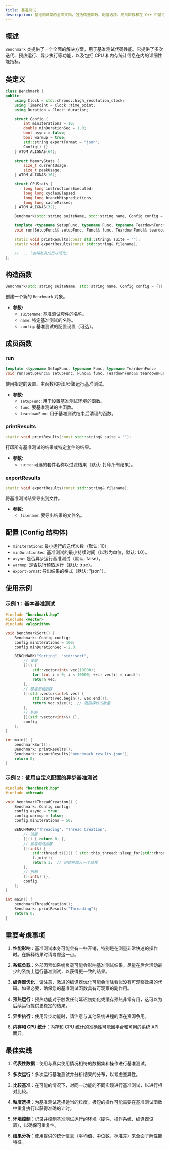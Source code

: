 ```yaml
---
title: 基准测试
description: 基准测试类的全面文档，包括构造函数、配置选项、成员函数和在 C++ 中基准测试代码性能的使用示例。
---
```


## 概述

`Benchmark` 类提供了一个全面的解决方案，用于基准测试代码性能。它提供了多次迭代、预热运行、异步执行等功能，以及包括 CPU 和内存统计信息在内的详细性能指标。

## 类定义

```cpp
class Benchmark {
public:
    using Clock = std::chrono::high_resolution_clock;
    using TimePoint = Clock::time_point;
    using Duration = Clock::duration;

    struct Config {
        int minIterations = 10;
        double minDurationSec = 1.0;
        bool async = false;
        bool warmup = true;
        std::string exportFormat = "json";
        Config() {}
    } ATOM_ALIGNAS(64);

    struct MemoryStats {
        size_t currentUsage;
        size_t peakUsage;
    } ATOM_ALIGNAS(16);

    struct CPUStats {
        long long instructionsExecuted;
        long long cyclesElapsed;
        long long branchMispredictions;
        long long cacheMisses;
    } ATOM_ALIGNAS(32);

    Benchmark(std::string suiteName, std::string name, Config config = {});

    template <typename SetupFunc, typename Func, typename TeardownFunc>
    void run(SetupFunc&& setupFunc, Func&& func, TeardownFunc&& teardownFunc);

    static void printResults(const std::string& suite = "");
    static void exportResults(const std::string& filename);

    // ... (省略私有成员以简化)
};
```

## 构造函数

```cpp
Benchmark(std::string suiteName, std::string name, Config config = {});
```

创建一个新的 `Benchmark` 对象。

- **参数:**
  - `suiteName`: 基准测试套件的名称。
  - `name`: 特定基准测试的名称。
  - `config`: 基准测试的配置设置（可选）。

## 成员函数

### run

```cpp
template <typename SetupFunc, typename Func, typename TeardownFunc>
void run(SetupFunc&& setupFunc, Func&& func, TeardownFunc&& teardownFunc);
```

使用指定的设置、主函数和拆卸步骤运行基准测试。

- **参数:**
  - `setupFunc`: 用于设置基准测试环境的函数。
  - `func`: 要基准测试的主函数。
  - `teardownFunc`: 用于基准测试结束后清理的函数。

### printResults

```cpp
static void printResults(const std::string& suite = "");
```

打印所有基准测试的结果或特定套件的结果。

- **参数:**
  - `suite`: 可选的套件名称以过滤结果（默认: 打印所有结果）。

### exportResults

```cpp
static void exportResults(const std::string& filename);
```

将基准测试结果导出到文件。

- **参数:**
  - `filename`: 要导出结果的文件名。

## 配置 (Config 结构体)

- `minIterations`: 最小运行的迭代次数（默认: 10）。
- `minDurationSec`: 基准测试的最小持续时间（以秒为单位，默认: 1.0）。
- `async`: 是否异步运行基准测试（默认: false）。
- `warmup`: 是否执行预热运行（默认: true）。
- `exportFormat`: 导出结果的格式（默认: "json"）。

## 使用示例

### 示例 1：基本基准测试

```cpp
#include "benchmark.hpp"
#include <vector>
#include <algorithm>

void benchmarkSort() {
    Benchmark::Config config;
    config.minIterations = 100;
    config.minDurationSec = 2.0;

    BENCHMARK("Sorting", "std::sort",
        // 设置
        []() {
            std::vector<int> vec(10000);
            for (int i = 0; i < 10000; ++i) vec[i] = rand();
            return vec;
        },
        // 基准测试函数
        [](std::vector<int>& vec) {
            std::sort(vec.begin(), vec.end());
            return vec.size();  // 返回操作的数量
        },
        // 拆卸
        [](std::vector<int>&) {},
        config
    );
}

int main() {
    benchmarkSort();
    Benchmark::printResults();
    Benchmark::exportResults("benchmark_results.json");
    return 0;
}
```

### 示例 2：使用自定义配置的异步基准测试

```cpp
#include "benchmark.hpp"
#include <thread>

void benchmarkThreadCreation() {
    Benchmark::Config config;
    config.async = true;
    config.warmup = false;
    config.minIterations = 50;

    BENCHMARK("Threading", "Thread Creation",
        // 设置
        []() { return 0; },
        // 基准测试函数
        [](int&) {
            std::thread t([]() { std::this_thread::sleep_for(std::chrono::milliseconds(1)); });
            t.join();
            return 1;  // 创建并加入一个线程
        },
        // 拆卸
        [](int&) {},
        config
    );
}

int main() {
    benchmarkThreadCreation();
    Benchmark::printResults("Threading");
    return 0;
}
```

## 重要考虑事项

1. **性能影响**：基准测试本身可能会有一些开销，特别是在测量非常快速的操作时。在解释结果时请考虑这一点。

2. **系统负载**：外部因素如系统负载可能会影响基准测试结果。尽量在后台活动最少的系统上运行基准测试，以获得更一致的结果。

3. **编译器优化**：请注意，激进的编译器优化可能会消除看似没有可观察效果的代码。如果必要，确保您的基准测试函数具有可观察的副作用。

4. **预热运行**：预热功能对于触发任何延迟初始化或缓存预热非常有用，这可以为后续运行提供更稳定的结果。

5. **异步执行**：使用异步功能时，请注意与其他系统进程的潜在资源争用。

6. **内存和 CPU 统计**：内存和 CPU 统计的准确性可能因平台和可用的系统 API 而异。

## 最佳实践

1. **代表性数据**：使用与真实使用情况相符的数据集和操作进行基准测试。

2. **多次运行**：多次运行基准测试并分析结果的分布，以考虑变异性。

3. **比较基准**：在可能的情况下，对同一功能的不同实现进行基准测试，以进行相对比较。

4. **粒度选择**：为基准测试选择适当的粒度。极短的操作可能需要在基准测试函数中重复执行以获得准确的计时。

5. **环境控制**：记录并控制基准测试运行的环境（硬件、操作系统、编译器设置），以确保可重复性。

6. **结果分析**：使用提供的统计信息（平均值、中位数、标准差）来全面了解性能特征。
